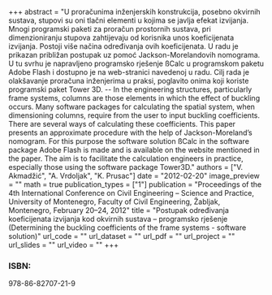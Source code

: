 +++
abstract = "U proračunima inženjerskih konstrukcija, posebno okvirnih sustava, stupovi su oni tlačni elementi u kojima se javlja efekat izvijanja. Mnogi programski paketi za proračun prostornih sustava, pri dimenzioniranju stupova zahtijevaju od korisnika unos koeficijenata izvijanja. Postoji više načina određivanja ovih koeficijenata. U radu je prikazan približan postupak uz pomoć Jackson-Morelandovih nomograma. U tu svrhu je napravljeno programsko rješenje ßCalc u programskom paketu Adobe Flash i dostupno je na web-stranici navedenoj u radu. Cilj rada je olakšavanje proračuna inženjerima u praksi, poglavito onima koji koriste programski paket Tower 3D. -- In the engineering structures, particularly frame systems, columns are those elements in which the effect of buckling occurs. Many software packages for calculating the spatial system, when dimensioning columns, require from the user to input buckling coefficients. There are several ways of calculating these coefficients. This paper presents an approximate procedure with the help of Jackson-Moreland’s nomogram. For this purpose the software solution ßCalc in the software package Adobe Flash is made and is available on the website mentioned in the paper. The aim is to facilitate the calculation engineers in practice, especially those using the software package Tower3D."
authors = ["V. Akmadžić", "A. Vrdoljak", "K. Prusac"]
date = "2012-02-20"
image_preview = ""
math = true
publication_types = ["1"]
publication = "Proceedings of the 4th International Conference on Civil Engineering – Science and Practice, University of Montenegro, Faculty of Civil Engineering, Žabljak, Montenegro, February 20–24, 2012"
title = "Postupak određivanja koeficijenata izvijanja kod okvirnih sustava – programsko rješenje (Determining the buckling coefficients of the frame systems - software solution)"
url_code = ""
url_dataset = ""
url_pdf = ""
url_project = ""
url_slides = ""
url_video = ""
+++
### ISBN:

978-86-82707-21-9
